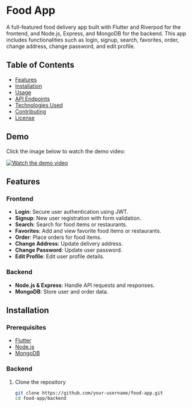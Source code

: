 # Food App

A full-featured food delivery app built with Flutter and Riverpod for the frontend, and Node.js, Express, and MongoDB for the backend. This app includes functionalities such as login, signup, search, favorites, order, change address, change password, and edit profile.

## Table of Contents

- [Features](#features)
- [Installation](#installation)
- [Usage](#usage)
- [API Endpoints](#api-endpoints)
- [Technologies Used](#technologies-used)
- [Contributing](#contributing)
- [License](#license)

## Demo

Click the image below to watch the demo video:

[![Watch the demo video](https://link-to-your-screenshot.png)](https://firebasestorage.googleapis.com/v0/b/testing-32a29.appspot.com/o/testing%2FSimulator%20Screen%20Recording%20-%20iPhone%2015%20-%202024-06-14%20at%2020.28.16.mp4?alt=media&token=8aa6211e-aeb2-4a37-ad58-2cfeae0ffbf2)


## Features

### Frontend
- **Login**: Secure user authentication using JWT.
- **Signup**: New user registration with form validation.
- **Search**: Search for food items or restaurants.
- **Favorites**: Add and view favorite food items or restaurants.
- **Order**: Place orders for food items.
- **Change Address**: Update delivery address.
- **Change Password**: Update user password.
- **Edit Profile**: Edit user profile details.

### Backend
- **Node.js & Express**: Handle API requests and responses.
- **MongoDB**: Store user and order data.

## Installation

### Prerequisites

- [Flutter](https://flutter.dev/docs/get-started/install)
- [Node.js](https://nodejs.org/en/download/)
- [MongoDB](https://docs.mongodb.com/manual/installation/)

### Backend

1. Clone the repository
   ```sh
   git clone https://github.com/your-username/food-app.git
   cd food-app/backend
